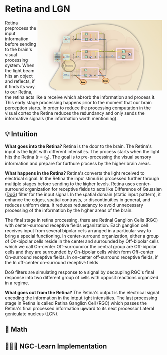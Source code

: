 <h1>Retina and LGN</h1>

<!-- 
![PC_brain](https://github.com/user-attachments/assets/33fdb152-4c3a-49fc-8eb1-b5d0bc88a263)
![PC_brain](https://github.com/user-attachments/assets/36260004-c917-4b27-bff8-55e06d53879b)
-->

<img src="images/PC_brain.jpeg" width="400" align="right"/>


Retina preprocess the input information before sending to the brain's visual processing system. 
When the light beam hits an object and reflects, if it finds its way to our Retina, the retina acts 
like a receive which absorb the information and process it. This early stage processing happens prior 
to the moment that our brain perception starts. In order to reduce the processing computation in the 
visual cortex the Retina reduces the redundancy and only sends the informative signals (the information worth mentioning).

<!-- ============================= -->
<h2> 💡 Intuition </h2>

**What goes into the Retina?**
Retina is the door to the brain. The Retina's input is the light with different intensities.
The process starts when the light hits the Retina ($t=t_0$). The goal is to pre-processing 
the visual sensory information and prepare for furthure process by the higher brain areas. 


**What happens in the Retina?**
Retina's converts the light received to electrical signal.
In the Retina the input stimuli is processed further through multiple 
stages before sending to the higher levels. Retina uses center-surround 
organization for receptive fields to acts like Difference
of Gaussian ([DoG](https://github.com/Faezehabibi/pc_tutorial/blob/62cfad85eed9072791307301d11e3cd0f675507f/DoG.md)) 
filter for the input signal. In the spatial domain (static input pattern), it 
enhance the edges, spatial contrasts, or discontinuities in general, and 
reduces uniform data. It reduces redundancy to avoid unnecessary processing
of the information by the higher areas of the brain.

The final stage in retina processing, there are Retinal Ganglion Cells (RGC) with center-surround receptive fields organization.
Each ganglion cell receives input from several bipolar cells arranged in a particular way to bring a special functioning.
In center-surround organization, either a group of On-bipolar cells reside in the center and surrounded by Off-bipolar cells 
which we call On-center Off-surround or the central group are Off-bipolar cells and they are surrounded by On-bipolar cells which
form Off-center On-surround receptive fields.
In on-center off-surround receptive fields, if the 
In off-center on-surround receptive fields

DoG filters are simulating response to a signal by decoupling RGC's final
response into two different group of cells with opposit reactions organized in a regime.


<!-- 
components
*Horizontal Cells: The negative Gaussian filter, on the other hand, supress particular frequencies.
*Bipolar Cells: On or Off
* Center-Surround: Opposite effect of surround and center (On-Center Off-Surround and Off-Center On-Surround).
- On-Center Off-Surround (direct excitation in center and direct inhibition in surround): On Bipolar Cells in the center == Gaussian filter (lower variance) and Off Bipolar Cells in the surround == Negative Gaussian filter (higher variance)
Since the surround is always broader than center, the surround variance in modeling is higher than center variance.
* The signal positive amplifies (excited) at the center but it is negatively suppresses (inhibits) in a donate-shape ring surrounding the central domain approaching to zero when going far away.
-->


**What goes out from the Retina?**
The Retina's output is the electrical signal encoding the information in the intput light intensities.
The last processing stage in Retina is called Retina Ganglion Cell (RGC) 
which passes the Retina's final processed information upward
to its next processor Lateral geniculate nucleus (LGN).


<!-- ============================= -->
<h2> 📝 Math </h2>




<!-- ============================= -->
<h2> 👩🏼‍💻 NGC-Learn Implementation </h2>


  

